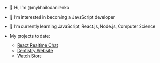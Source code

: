 - 👋 Hi, I’m @mykhailodanilenko
- 👀 I’m interested in becoming a JavaScript developer
- 🌱 I’m currently learning JavaScript, React.js, Node.js, Computer Science
- My projects to date:

  * [React Realtime Chat](https://mishachat.netlify.app/)
  * [Dentistry Website](https://mykhailodanilenko.github.io/dentistry/)
  * [Watch Store](https://mishashop.netlify.app/)

<!---
mykhailodanilenko/mykhailodanilenko is a ✨ special ✨ repository because its `README.md` (this file) appears on your GitHub profile.
You can click the Preview link to take a look at your changes.
--->
